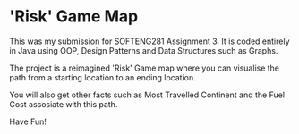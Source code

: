 # 'Risk' Game Map

This was my submission for SOFTENG281 Assignment 3. It is coded entirely in Java using OOP, Design Patterns and Data Structures such as Graphs.

The project is a reimagined 'Risk' Game map where you can visualise the path from a starting location to an ending location. 

You will also get other facts such as Most Travelled Continent and the Fuel Cost assosiate with this path.

Have Fun!
